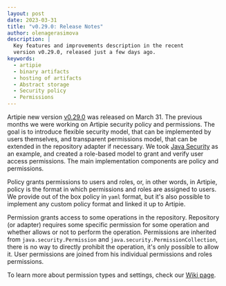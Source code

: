 ```yaml
---
layout: post
date: 2023-03-31
title: "v0.29.0: Release Notes"
author: olenagerasimova
description: |
  Key features and improvements description in the recent
  version v0.29.0, released just a few days ago.
keywords:
  - artipie
  - binary artifacts
  - hosting of artifacts
  - Abstract storage
  - Security policy
  - Permissions
---
```


Artipie new version [v0.29.0](https://github.com/artipie/artipie/releases/tag/v0.29.0) was released on March 31. 
The previous months we were working on Artipie security policy and permissions. The goal is to introduce
flexible security model, that can be implemented by users themselves, and transparent 
permissions model, that can be extended in the repository adapter if necessary. We took [Java Security](https://docs.oracle.com/cd/E12839_01/core.1111/e10043/introjps.htm#JISEC1801)
as an example, and created a role-based model to grant and verify user access permissions.
The main implementation components are policy and permissions. 

Policy grants permissions to users and roles, or, in other words, in Artipie, policy is the format 
in which permissions and roles are assigned to users. We provide out of the box policy in `yaml` format, 
but it's also possible to implement any custom policy format and linked it up to Artipie.

Permission grants access to some operations in the repository. Repository (or adapter) requires some
specific permission for some operation and whether allows or not to perform the operation. 
Permissions are inherited from `java.security.Permission` and `java.security.PermissionCollection`, 
there is no way to directly prohibit the operation, it's only possible to allow it. User permissions
are joined from his individual permissions and roles permissions.

To learn more about permission types and settings, check our [Wiki page](https://github.com/artipie/artipie/wiki/Configuration-Policy).
